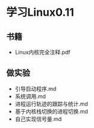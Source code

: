 # 学习Linux0.11

## 书籍

+ Linux内核完全注释.pdf

## 做实验

+ 引导启动程序.md
+ 系统调用.md
+ 进程运行轨迹的跟踪与统计.md
+ 基于内核栈切换的进程切换.md
+ 自己实现信号量.md

